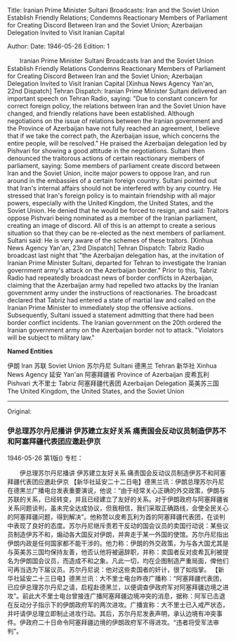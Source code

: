 Title: Iranian Prime Minister Sultani Broadcasts: Iran and the Soviet Union Establish Friendly Relations; Condemns Reactionary Members of Parliament for Creating Discord Between Iran and the Soviet Union; Azerbaijan Delegation Invited to Visit Iranian Capital

Author:
Date: 1946-05-26
Edition: 1

　　Iranian Prime Minister Sultani Broadcasts
    Iran and the Soviet Union Establish Friendly Relations
    Condemns Reactionary Members of Parliament for Creating Discord Between Iran and the Soviet Union; Azerbaijan Delegation Invited to Visit Iranian Capital
    [Xinhua News Agency Yan'an, 22nd Dispatch] Tehran Dispatch: Iranian Prime Minister Sultani delivered an important speech on Tehran Radio, saying: "Due to constant concern for correct foreign policy, the relations between Iran and the Soviet Union have changed, and friendly relations have been established. Although negotiations on the issue of relations between the Iranian government and the Province of Azerbaijan have not fully reached an agreement, I believe that if we take the correct path, the Azerbaijan issue, which concerns the entire people, will be resolved." He praised the Azerbaijan delegation led by Pishvari for showing a good attitude in the negotiations. Sultani then denounced the traitorous actions of certain reactionary members of parliament, saying: Some members of parliament create discord between Iran and the Soviet Union, incite major powers to oppose Iran, and run around in the embassies of a certain foreign country. Sultani pointed out that Iran's internal affairs should not be interfered with by any country. He stressed that Iran's foreign policy is to maintain friendship with all major powers, especially with the United Kingdom, the United States, and the Soviet Union. He denied that he would be forced to resign, and said: Traitors oppose Pishvari being nominated as a member of the Iranian parliament, creating an image of discord. All of this is an attempt to create a serious situation so that they can be re-elected as the next members of parliament. Sultani said: He is very aware of the schemes of these traitors.
    [Xinhua News Agency Yan'an, 23rd Dispatch] Tehran Dispatch: Tabriz Radio broadcast last night that "the Azerbaijan delegation has, at the invitation of Iranian Prime Minister Sultani, departed for Tehran to investigate the Iranian government army's attack on the Azerbaijan border." Prior to this, Tabriz Radio had repeatedly broadcast news of border conflicts in Azerbaijan, claiming that the Azerbaijan army had repelled two attacks by the Iranian government army under the instructions of reactionaries. The broadcast declared that Tabriz had entered a state of martial law and called on the Iranian Prime Minister to immediately stop the offensive actions. Subsequently, Sultani issued a statement admitting that there had been border conflict incidents. The Iranian government on the 20th ordered the Iranian government army on the Azerbaijan border not to attack. "Violators will be subject to military law."

**Named Entities**

伊朗    Iran
苏联    Soviet Union
苏尔丹尼  Sultani
德黑兰  Tehran
新华社  Xinhua News Agency
延安    Yan'an
阿塞拜疆省 Province of Azerbaijan
皮希瓦利 Pishvari
大不里士 Tabriz
阿塞拜疆代表团 Azerbaijan Delegation
英美苏三国 The United Kingdom, the United States, and the Soviet Union



<hr /> 

Original: 


### 伊总理苏尔丹尼播讲  伊苏建立友好关系  痛责国会反动议员制造伊苏不和阿塞拜疆代表团应邀赴伊京

1946-05-26
第1版()
专栏：

　　伊总理苏尔丹尼播讲
    伊苏建立友好关系
    痛责国会反动议员制造伊苏不和阿塞拜疆代表团应邀赴伊京
    【新华社延安二十二日电】德黑兰讯：伊朗总理苏尔丹尼在德黑兰广播电台发表重要演说，他说：“由于经常关心正确的外交政策，伊朗与苏联的关系，已经转变，并且已经建立了友好的关系。对于伊朗政府与阿塞拜疆省关系问题谈判，虽未完全达成协议，但我相信，我们采取正确路线，会使全民关心的阿塞拜疆问题，得到解决”。他称赞以皮希瓦利为首的阿塞拜疆代表团，在谈判中表现了良好的态度。苏尔丹尼继斥责若干反动的国会议员的卖国行动说：某些议员制造伊苏不和，煽动各大国反对伊朗，并奔走于某一外国的使馆。苏尔丹尼指出伊朗内政是任何国家都不能干涉的。他力称：伊朗的外交政策，为与各大国尤其是与英美苏三国均保持友善，他否认他将被逼辞职，并称：卖国者反对皮希瓦利被提名为伊朗国会议员，而造成不和之象。凡此一切，均在企图制造严重局面，俾他们可再当选为下届议员。苏尔丹尼说：他对这些卖国者的奸计，很了如指掌。
    【新华社延安二十三日电】德黑兰讯：大不里士电台昨夜广播称：“阿塞拜疆代表团，已应伊总理苏尔丹尼之请，启程赴德黑兰，以便调查伊政府军对阿塞拜疆边境之进攻”。前此大不里士电台曾接连广播阿塞拜疆边境冲突的消息，据称：阿军已击退在反动分子指示下的伊朗政府军的两次进攻。广播宣称：大不里士已入戒严状态，并吁请伊总理立即制止进攻行动。其后，苏尔丹尼发表声明，承认边境有冲突事件。伊政府二十日命令阿塞拜疆边境的伊朗政府军不得进攻。“违者将受军法审判”。
